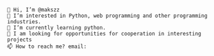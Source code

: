     👋 Hi, I’m @makszz
    👀 I’m interested in Python, web programming and other programming industries.
    🌱 I’m currently learning python.
    💞️ I am looking for opportunities for cooperation in interesting projects
    📫 How to reach me? email: 

